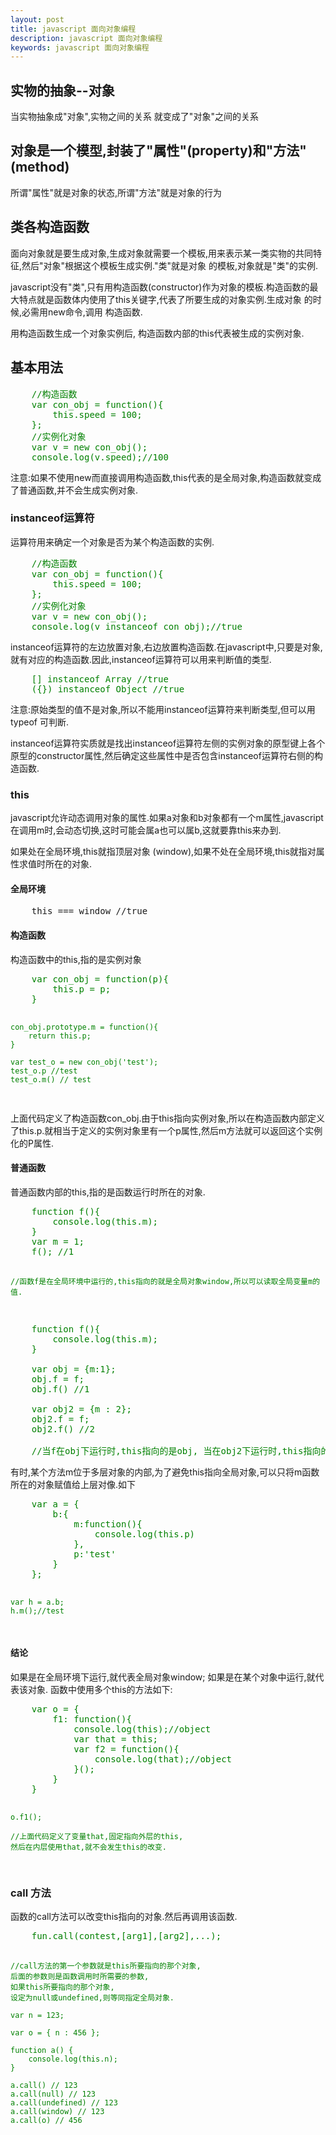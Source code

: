 ```yaml
---
layout: post
title: javascript 面向对象编程
description: javascript 面向对象编程
keywords: javascript 面向对象编程
---
```


 <h2>实物的抽象--对象</h2>
 <p>当实物抽象成"对象",实物之间的关系 就变成了"对象"之间的关系</p>
<h2>对象是一个模型,封装了"属性"(property)和"方法"(method)</h2>
<p>所谓"属性"就是对象的状态,所谓"方法"就是对象的行为</p>
<h2>类各构造函数</h2>
<p>面向对象就是要生成对象,生成对象就需要一个模板,用来表示某一类实物的共同特征,然后"对象"根据这个模板生成实例."类"就是对象 的模板,对象就是"类"的实例.</p>
<p>javascript没有"类",只有用构造函数(constructor)作为对象的模板.构造函数的最大特点就是函数体内使用了this关键字,代表了所要生成的对象实例.生成对象 的时候,必需用new命令,调用 构造函数.</p>
<p>用构造函数生成一个对象实例后, 构造函数内部的this代表被生成的实例对象.</p>

<h2>基本用法</h2>
<pre style="color: #008000">
    //构造函数
    var con_obj = function(){
        this.speed = 100;
    };
    //实例化对象
    var v = new con_obj();
    console.log(v.speed);//100
</pre>
<p>注意:如果不使用new而直接调用构造函数,this代表的是全局对象,构造函数就变成了普通函数,并不会生成实例对象.</p>

<h3>instanceof运算符</h3>
<p>运算符用来确定一个对象是否为某个构造函数的实例.</p>
<pre style="color: #008000">
    //构造函数
    var con_obj = function(){
        this.speed = 100;
    };
    //实例化对象
    var v = new con_obj();
    console.log(v instanceof con_obj);//true
</pre>
<p>instanceof运算符的左边放置对象,右边放置构造函数.在javascript中,只要是对象,就有对应的构造函数.因此,instanceof运算符可以用来判断值的类型.</p>
<pre style="color: #008000">
    [] instanceof Array //true
    ({}) instanceof Object //true
</pre>
<p>注意:原始类型的值不是对象,所以不能用instanceof运算符来判断类型,但可以用 typeof 可判断.</p>
<p>instanceof运算符实质就是找出instanceof运算符左侧的实例对象的原型键上各个原型的constructor属性,然后确定这些属性中是否包含instanceof运算符右侧的构造函数.</p>

<h3>this</h3>
<p>javascript允许动态调用对象的属性.如果a对象和b对象都有一个m属性,javascript在调用m时,会动态切换,这时可能会属a也可以属b,这就要靠this来办到.</p>
<p>如果处在全局环境,this就指顶层对象 (window),如果不处在全局环境,this就指对属性求值时所在的对象.</p>
<h4>全局环境</h4>
<pre>
    this === window //true
</pre>
<h4>构造函数</h4>
<p>构造函数中的this,指的是实例对象</p>
<pre style="color: #008000">
    var con_obj = function(p){
        this.p = p;
    }

    con_obj.prototype.m = function(){
        return this.p;
    }

    var test_o = new con_obj('test');
    test_o.p //test
    test_o.m() // test
</pre>
<p>上面代码定义了构造函数con_obj.由于this指向实例对象,所以在构造函数内部定义了this.p.就相当于定义的实例对象里有一个p属性,然后m方法就可以返回这个实例化的P属性.</p>

<h4>普通函数</h4>
<p>普通函数内部的this,指的是函数运行时所在的对象.</p>
<pre style="color: #008000">
    function f(){
        console.log(this.m);
    }
    var m = 1;
    f(); //1

    //函数f是在全局环境中运行的,this指向的就是全局对象window,所以可以读取全局变量m的值.
</pre>

<pre style="color: #008000">
    function f(){
        console.log(this.m);
    }

    var obj = {m:1};
    obj.f = f;
    obj.f() //1

    var obj2 = {m : 2};
    obj2.f = f;
    obj2.f() //2

    //当f在obj下运行时,this指向的是obj, 当在obj2下运行时,this指向的是obj2.
</pre>

<p>有时,某个方法m位于多层对象的内部,为了避免this指向全局对象,可以只将m函数所在的对象赋值给上层对像.如下</p>
<pre style="color: #008000">
    var a = {
        b:{
            m:function(){
                console.log(this.p)
            },
            p:'test'
        }
    };

    var h = a.b;
    h.m();//test
</pre>
<h4>结论</h4>
<p>
    如果是在全局环境下运行,就代表全局对象window;
    如果是在某个对象中运行,就代表该对象.
    函数中使用多个this的方法如下:
</p>
<pre style="color: #008000">
    var o = {
        f1: function(){
            console.log(this);//object
            var that = this;
            var f2 = function(){
                console.log(that);//object
            }();
        }
    }

    o.f1();

    //上面代码定义了变量that,固定指向外层的this,
    然后在内层使用that,就不会发生this的改变.
</pre>

<h3>call 方法</h3>
<p>
    函数的call方法可以改变this指向的对象.然后再调用该函数.
</p>
<pre style="color: #008000">
    fun.call(contest,[arg1],[arg2],...);

    //call方法的第一个参数就是this所要指向的那个对象,
    后面的参数则是函数调用时所需要的参数,
    如果this所要指向的那个对象,
    设定为null或undefined,则等同指定全局对象.

    var n = 123;

    var o = { n : 456 };

    function a() {
        console.log(this.n);
    }

    a.call() // 123
    a.call(null) // 123
    a.call(undefined) // 123
    a.call(window) // 123
    a.call(o) // 456

</pre>











